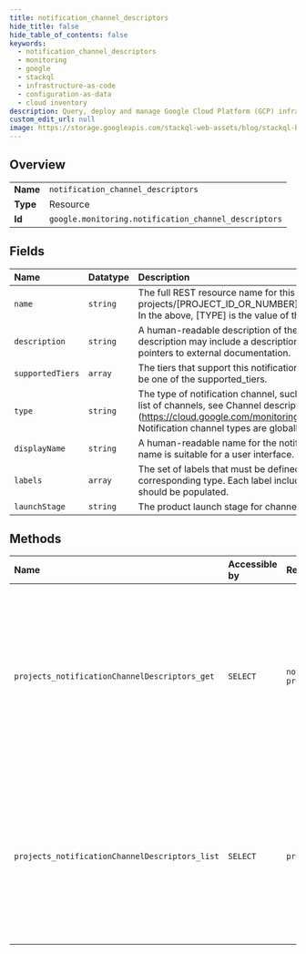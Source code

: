 ```yaml
---
title: notification_channel_descriptors
hide_title: false
hide_table_of_contents: false
keywords:
  - notification_channel_descriptors
  - monitoring
  - google    
  - stackql
  - infrastructure-as-code
  - configuration-as-data
  - cloud inventory
description: Query, deploy and manage Google Cloud Platform (GCP) infrastructure and resources using SQL
custom_edit_url: null
image: https://storage.googleapis.com/stackql-web-assets/blog/stackql-blog-post-featured-image.png
---
```

  
    

## Overview
<table><tbody>
<tr><td><b>Name</b></td><td><code>notification_channel_descriptors</code></td></tr>
<tr><td><b>Type</b></td><td>Resource</td></tr>
<tr><td><b>Id</b></td><td><code>google.monitoring.notification_channel_descriptors</code></td></tr>
</tbody></table>

## Fields
| Name | Datatype | Description |
|:-----|:---------|:------------|
| `name` | `string` | The full REST resource name for this descriptor. The format is: projects/[PROJECT_ID_OR_NUMBER]/notificationChannelDescriptors/[TYPE] In the above, [TYPE] is the value of the type field. |
| `description` | `string` | A human-readable description of the notification channel type. The description may include a description of the properties of the channel and pointers to external documentation. |
| `supportedTiers` | `array` | The tiers that support this notification channel; the project service tier must be one of the supported_tiers. |
| `type` | `string` | The type of notification channel, such as "email" and "sms". To view the full list of channels, see Channel descriptors (https://cloud.google.com/monitoring/alerts/using-channels-api#ncd). Notification channel types are globally unique. |
| `displayName` | `string` | A human-readable name for the notification channel type. This form of the name is suitable for a user interface. |
| `labels` | `array` | The set of labels that must be defined to identify a particular channel of the corresponding type. Each label includes a description for how that field should be populated. |
| `launchStage` | `string` | The product launch stage for channels of this type. |
## Methods
| Name | Accessible by | Required Params | Description |
|:-----|:--------------|:----------------|:------------|
| `projects_notificationChannelDescriptors_get` | `SELECT` | `notificationChannelDescriptorsId, projectsId` | Gets a single channel descriptor. The descriptor indicates which fields are expected / permitted for a notification channel of the given type. |
| `projects_notificationChannelDescriptors_list` | `SELECT` | `projectsId` | Lists the descriptors for supported channel types. The use of descriptors makes it possible for new channel types to be dynamically added. |
